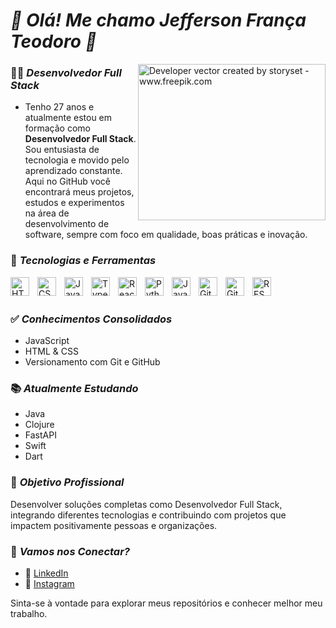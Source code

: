 # *👋 Olá! Me chamo Jefferson França Teodoro 👋*
<img align="right" alt="Developer vector created by storyset - www.freepik.com" height="250" width="300" src="https://magnet.cl/wp-content/uploads/2023/06/Desarrollo-1.gif">

### 👨‍💻 *Desenvolvedor Full Stack*
- Tenho 27 anos e atualmente estou em formação como **Desenvolvedor Full Stack**. Sou entusiasta de tecnologia e movido pelo aprendizado constante. Aqui no GitHub você encontrará meus projetos, estudos e experimentos na área de desenvolvimento de software, sempre com foco em qualidade, boas práticas e inovação.

### 🚀 *Tecnologias e Ferramentas*
<img align="left" alt="HTML" title="HTML" width="30px" style="padding-right:10px;" src="https://cdn.jsdelivr.net/gh/devicons/devicon/icons/html5/html5-original.svg"/> <img align="left" alt="CSS" title="CSS" width="30px" style="padding-right:10px;" src="https://cdn.jsdelivr.net/gh/devicons/devicon/icons/css3/css3-original.svg"/> <img align="left" alt="JavaScript" title="JavaScript" width="30px" style="padding-right:10px;" src="https://cdn.jsdelivr.net/gh/devicons/devicon/icons/javascript/javascript-original.svg"/> <img align="left" alt="TypeScript" title="TypeScript" width="30px" style="padding-right:10px;" src="https://cdn.jsdelivr.net/gh/devicons/devicon/icons/typescript/typescript-original.svg"/> <img align="left" alt="React" title="React" width="30px" style="padding-right:10px;" src="https://cdn.jsdelivr.net/gh/devicons/devicon/icons/react/react-original.svg"/> <img align="left" alt="Python" title="Python" width="30px" style="padding-right:10px;" src="https://cdn.jsdelivr.net/gh/devicons/devicon/icons/python/python-original.svg"/> <img align="left" alt="Java" title="Java" width="30px" style="padding-right:10px;" src="https://cdn.jsdelivr.net/gh/devicons/devicon/icons/java/java-original-wordmark.svg"/> <img align="left" alt="Git" title="Git" width="30px" style="padding-right:10px;" src="https://cdn.jsdelivr.net/gh/devicons/devicon/icons/git/git-original.svg"/> <img align="left" alt="GitHub" title="GitHub" width="30px" style="padding-right:10px;" src="https://cdn.jsdelivr.net/gh/devicons/devicon/icons/github/github-original-wordmark.svg"/> <img align="left" alt="REST API" title="REST API" width="30px" style="padding-right:10px;" src="https://cdn.jsdelivr.net/gh/devicons/devicon/icons/swagger/swagger-plain.svg"/>
<br/><br/>

### ✅ *Conhecimentos Consolidados*
- JavaScript
- HTML & CSS
- Versionamento com Git e GitHub

### 📚 *Atualmente Estudando*
- Java
- Clojure
- FastAPI
- Swift
- Dart

### 🎯 *Objetivo Profissional*
Desenvolver soluções completas como Desenvolvedor Full Stack, integrando diferentes tecnologias e contribuindo com projetos que impactem positivamente pessoas e organizações.

### 📲 *Vamos nos Conectar?*
- 💼 [LinkedIn](https://www.linkedin.com/in/jefferson-fran%C3%A7a-teodoro-6258ba215/)  
- 📸 [Instagram](https://www.instagram.com/franca_teodoro/)


Sinta-se à vontade para explorar meus repositórios e conhecer melhor meu trabalho.
